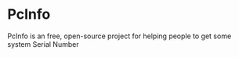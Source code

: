 # PcInfo
PcInfo is an free, open-source project for helping people to get some system Serial Number 
